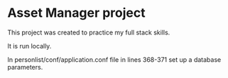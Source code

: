 # Asset Manager project

This project was created to practice my full stack skills.

It is run locally.

In personlist/conf/application.conf file in lines 368-371 set up a database parameters.
